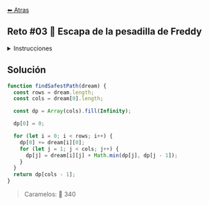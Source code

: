 [⬅ Atras](https://github.com/jdtb4/halloweenDev)

## Reto #03 🛌 Escapa de la pesadilla de Freddy

<details>
<summary>Instrucciones</summary>
<br/>

Estás atrapado en una pesadilla en la que Freddy Krueger te persigue 😭. El sueño está representado por un laberinto de celdas, donde cada celda tiene un valor numérico que indica el nivel de peligro de esa parte del sueño.

Debes encontrar el camino más seguro (es decir, el que tenga el menor valor total de peligro) desde la esquina superior izquierda hasta la esquina inferior derecha de la matriz.

En este desafío, solo puedes moverte hacia la derecha o hacia abajo (no puedes retroceder ni moverte en diagonal) y debes calcular el nivel total de peligro del camino más seguro.

La pesadilla está representada por una matriz dream de tamaño n x m donde cada celda es un número positivo que representa el nivel de peligro de esa celda en el sueño.

Y tienes que devolver el valor total de peligro del camino más seguro de la esquina superior izquierda (posición [0][0]) a la esquina inferior derecha (posición [n-1][m-1]).

```js
const dream = [
  [1, 3, 1],
  [1, 5, 1],
  [4, 2, 1],
]

const bestPath = findSafestPath(dream) // Devuelve 7
// El mejor camino es:
// [0, 0] -> 1
// [0, 1] -> 3
// [0, 2] -> 1
// [1, 2] -> 1
// [2, 2] -> 1

// 1 -> 3 -> 1 -> 1 -> 1 = 7
```

</details>

## Solución

```js
function findSafestPath(dream) {
  const rows = dream.length;
  const cols = dream[0].length;

  const dp = Array(cols).fill(Infinity);

  dp[0] = 0;

  for (let i = 0; i < rows; i++) {
    dp[0] += dream[i][0];
    for (let j = 1; j < cols; j++) {
      dp[j] = dream[i][j] + Math.min(dp[j], dp[j - 1]);
    }
  }
  return dp[cols - 1];
}
```

> Caramelos: 🍬 340

<br/>
